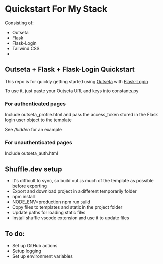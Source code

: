 # Quickstart For My Stack
Consisting of:
- Outseta
- Flask
- Flask-Login
- Tailwind CSS
- 

## Outseta + Flask + Flask-Login Quickstart

This repo is for quickly getting started using [Outseta](https://outseta.com) with [Flask-Login](https://flask-login.readthedocs.io/en/latest/)

To use it, just paste your Outseta URL and keys into constants.py

### For authenticated pages
Include outseta_profile.html and pass the access_token stored in the Flask login user object to the template

See */hidden* for an example

### For unauthenticated pages
Include outseta_auth.html

## Shuffle.dev setup
- It's difficult to sync, so build out as much of the template as possible before exporting
- Export and download project in a different temporarily folder
- npm install
- NODE_ENV=production npm run build
- Copy files to templates and static in the project folder
- Update paths for loading static files
- Install shuffle vscode extension and use it to update files

## To do:
- Set up GitHub actions
- Setup logging
- Set up environment variables